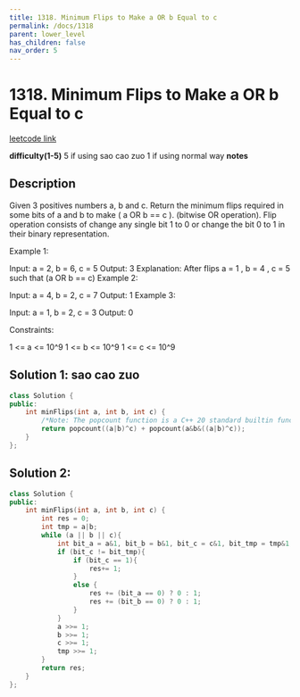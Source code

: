 ```yaml
---
title: 1318. Minimum Flips to Make a OR b Equal to c
permalink: /docs/1318
parent: lower_level
has_children: false
nav_order: 5
---
```

# 1318. Minimum Flips to Make a OR b Equal to c
[leetcode link](https://leetcode.com/problems/minimum-flips-to-make-a-or-b-equal-to-c/)

**difficulty(1-5)** 
5 if using sao cao zuo
1 if using normal way
**notes**   


## Description
Given 3 positives numbers a, b and c. Return the minimum flips required in some bits of a and b to make ( a OR b == c ). (bitwise OR operation).
Flip operation consists of change any single bit 1 to 0 or change the bit 0 to 1 in their binary representation.

 

Example 1:



Input: a = 2, b = 6, c = 5
Output: 3
Explanation: After flips a = 1 , b = 4 , c = 5 such that (a OR b == c)
Example 2:

Input: a = 4, b = 2, c = 7
Output: 1
Example 3:

Input: a = 1, b = 2, c = 3
Output: 0
 

Constraints:

1 <= a <= 10^9
1 <= b <= 10^9
1 <= c <= 10^9


## Solution 1: sao cao zuo
```c++
class Solution {
public:
    int minFlips(int a, int b, int c) {
        /*Note: The popcount function is a C++ 20 standard builtin function that counts set bits. LeetCode uses g++ compiler with the C++17 standard so we can use __builtin_popcount instead. For other compilers please use bitset<32>().count().*/
        return popcount((a|b)^c) + popcount(a&b&((a|b)^c));
    }
};
```

## Solution 2:
```c++
class Solution {
public:
    int minFlips(int a, int b, int c) {
        int res = 0;
        int tmp = a|b;
        while (a || b || c){
            int bit_a = a&1, bit_b = b&1, bit_c = c&1, bit_tmp = tmp&1;
            if (bit_c != bit_tmp){
                if (bit_c == 1){
                    res+= 1;
                }
                else {
                    res += (bit_a == 0) ? 0 : 1;
                    res += (bit_b == 0) ? 0 : 1;
                }
            }
            a >>= 1;
            b >>= 1;
            c >>= 1;
            tmp >>= 1;
        }
        return res;
    }
};
```
<!-- 
Default label
{: .label }

Blue label
{: .label .label-blue }

Stable
{: .label .label-green }

New release
{: .label .label-purple }

Coming soon
{: .label .label-yellow }

Deprecated
{: .label .label-red } -->
